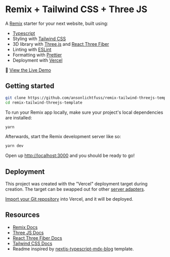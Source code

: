 # Remix + Tailwind CSS + Three JS

A [Remix](https://remix.run) starter for your next website, built using:

- [Typescript](https://www.typescriptlang.org/)
- Styling with [Tailwind CSS](https://tailwindcss.com/)
- 3D library with [Three.js](https://threejs.org/) and [React Three Fiber](https://docs.pmnd.rs/react-three-fiber/getting-started/introduction)
- Linting with [ESLint](https://eslint.org/)
- Formatting with [Prettier](https://prettier.io/)
- Deployment with [Vercel](https://vercel.com/)

👀 [View the Live Demo](https://remix-tailwind-threejs-template.vercel.app)

## Getting started

```sh
git clone https://github.com/ansonlichtfuss/remix-tailwind-threejs-template.git
cd remix-tailwind-threejs-template
```

To run your Remix app locally, make sure your project's local dependencies are installed:

```sh
yarn
```

Afterwards, start the Remix development server like so:

```sh
yarn dev
```

Open up [http://localhost:3000](http://localhost:3000) and you should be ready to go!

## Deployment

This project was created with the "Vercel" deployment target during creation. The target can be swapped out for other [server adapters](https://remix.run/docs/en/v1/other-api/adapter).

[Import your Git repository](https://vercel.com/new) into Vercel, and it will be deployed.

## Resources

- [Remix Docs](https://remix.run/docs)
- [Three JS Docs](https://threejs.org/docs/index.html#manual/en/introduction/Creating-a-scene)
- [React Three Fiber Docs](https://docs.pmnd.rs/react-three-fiber/getting-started/introduction)
- [Tailwind CSS Docs](https://tailwindcss.com/docs/utility-first)
- Readme inspired by [nextjs-typescript-mdx-blog](https://github.com/ChangoMan/nextjs-typescript-mdx-blog/blob/main/README.md) template.
